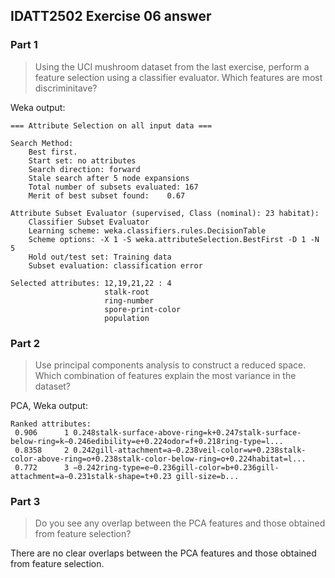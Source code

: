 ## IDATT2502 Exercise 06 answer

### Part 1

> Using the UCI mushroom dataset from the last exercise, perform a feature selection using a classifier evaluator. Which features are most discriminitave?

Weka output: 

```
=== Attribute Selection on all input data ===

Search Method:
	Best first.
	Start set: no attributes
	Search direction: forward
	Stale search after 5 node expansions
	Total number of subsets evaluated: 167
	Merit of best subset found:    0.67 

Attribute Subset Evaluator (supervised, Class (nominal): 23 habitat):
	Classifier Subset Evaluator
	Learning scheme: weka.classifiers.rules.DecisionTable
	Scheme options: -X 1 -S weka.attributeSelection.BestFirst -D 1 -N 5 
	Hold out/test set: Training data
	Subset evaluation: classification error

Selected attributes: 12,19,21,22 : 4
                     stalk-root
                     ring-number
                     spore-print-color
                     population
```



### Part 2

> Use principal components analysis to construct a reduced space. Which combination of features explain the most variance in the dataset?

PCA, Weka output:

```
Ranked attributes:
 0.906      1 0.248stalk-surface-above-ring=k+0.247stalk-surface-below-ring=k−0.246edibility=e+0.224odor=f+0.218ring-type=l...
 0.8358     2 0.242gill-attachment=a−0.238veil-color=w+0.238stalk-color-above-ring=o+0.238stalk-color-below-ring=o+0.224habitat=l...
 0.772      3 −0.242ring-type=e−0.236gill-color=b+0.236gill-attachment=a−0.231stalk-shape=t+0.23 gill-size=b...
```



### Part 3

> Do you see any overlap between the PCA features and those obtained from feature selection?

There are no clear overlaps between the PCA features and those obtained from feature selection.
